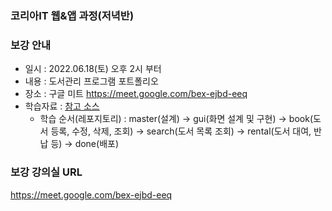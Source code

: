 ### 코리아IT 웹&앱 과정(저녁반)
<!--
**yonggyo1125/yonggyo1125** is a ✨ _special_ ✨ repository because its `README.md` (this file) appears on your GitHub profile.

Here are some ideas to get you started:

- 🔭 I’m currently working on ...
- 🌱 I’m currently learning ...
- 👯 I’m looking to collaborate on ...
- 🤔 I’m looking for help with ...
- 💬 Ask me about ...
- 📫 How to reach me: ...
- 😄 Pronouns: ...
- ⚡ Fun fact: ...
-->

### 보강 안내
- 일시 : 2022.06.18(토) 오후 2시 부터
- 내용 : 도서관리 프로그램 포트폴리오
- 장소 : 구글 미트  https://meet.google.com/bex-ejbd-eeq
- 학습자료 : [참고 소스](https://github.com/yonggyo1125/LibraryProject) 
  - 학습 순서(레포지토리) : master(설계) -> gui(화면 설계 및 구현) -> book(도서 등록, 수정, 삭제, 조회) -> search(도서 목록 조회) -> rental(도서 대여, 반납 등) -> done(배포)

### 보강 강의실 URL
https://meet.google.com/bex-ejbd-eeq
